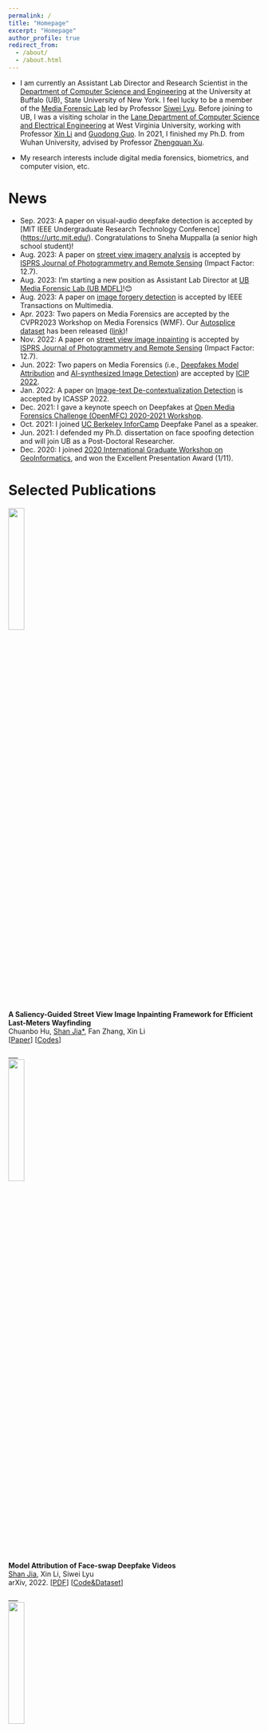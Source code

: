 ```yaml
---
permalink: /
title: "Homepage"
excerpt: "Homepage"
author_profile: true
redirect_from: 
  - /about/
  - /about.html
---
```


* I am currently an Assistant Lab Director and Research Scientist in the [Department of Computer Science and Engineering](https://engineering.buffalo.edu/computer-science-engineering/about-us.html) at the University at Buffalo (UB), State University of New York. I feel lucky to be a member of the [Media Forensic Lab](https://ubmdfl.cse.buffalo.edu/) led by Professor [Siwei Lyu](https://cse.buffalo.edu/~siweilyu/index.html). Before joining to UB, I was a visiting scholar in the [Lane Department of Computer Science and Electrical Engineering](https://lcsee.statler.wvu.edu/) at West Virginia University, working with Professor [Xin Li](https://xinli.faculty.wvu.edu/) and [Guodong Guo](https://directory.statler.wvu.edu/faculty-staff-directory/guodong-guo). In 2021, I finished my Ph.D. from Wuhan University, advised by Professor [Zhengquan Xu](https://www.researchgate.net/profile/Zhengquan-Xu). 

* My research interests include digital media forensics, biometrics, and computer vision, etc.

News
======
* Sep. 2023: A paper on visual-audio deepfake detection is accepted by [MIT IEEE Undergraduate Research Technology Conference] (https://urtc.mit.edu/). Congratulations to Sneha Muppalla (a senior high school student)!
* Aug. 2023: A paper on [street view imagery analysis](https://arxiv.org/pdf/2305.02911.pdf) is accepted by [ISPRS Journal of Photogrammetry and Remote Sensing](https://www.sciencedirect.com/journal/isprs-journal-of-photogrammetry-and-remote-sensing) (Impact Factor: 12.7).
* Aug. 2023: I’m starting a new position as Assistant Lab Director at [UB Media Forensic Lab (UB MDFL)](https://ubmdfl.cse.buffalo.edu/)!😊
* Aug. 2023: A paper on [image forgery detection](https://arxiv.org/pdf/2211.08615.pdf) is accepted by IEEE Transactions on Multimedia.
* Apr. 2023: Two papers on Media Forensics are accepted by the CVPR2023 Workshop on Media Forensics (WMF). Our [Autosplice dataset](https://openaccess.thecvf.com/content/CVPR2023W/WMF/papers/Jia_AutoSplice_A_Text-Prompt_Manipulated_Image_Dataset_for_Media_Forensics_CVPRW_2023_paper.pdf) has been released ([link](https://github.com/shanface33/AutoSplice_Dataset))! 
* Nov. 2022: A paper on [street view image inpainting](https://www.sciencedirect.com/science/article/pii/S0924271622003021?dgcid=author) is accepted by [ISPRS Journal of Photogrammetry and Remote Sensing](https://www.sciencedirect.com/journal/isprs-journal-of-photogrammetry-and-remote-sensing) (Impact Factor: 12.7).
* Jun. 2022: Two papers on Media Forensics (i.e., [Deepfakes Model Attribution](https://ieeexplore.ieee.org/document/9897972) and [AI-synthesized Image Detection](https://ieeexplore.ieee.org/document/9897820)) are accepted by [ICIP 2022](https://cmsworkshops.com/ICIP2022/view_session.php?SessionID=1074).
* Jan. 2022: A paper on [Image-text De-contextualization Detection](https://ieeexplore.ieee.org/document/9746193) is accepted by ICASSP 2022.
* Dec. 2021: I gave a keynote speech on Deepfakes at [Open Media Forensics Challenge (OpenMFC) 2020-2021 Workshop](https://mfc.nist.gov/workshop).
* Oct. 2021: I joined [UC Berkeley InforCamp](https://infocamp.ischool.berkeley.edu/) Deepfake Panel as a speaker.
* Jun. 2021: I defended my Ph.D. dissertation on face spoofing detection and will join UB as a Post-Doctoral Researcher.
* Dec. 2020: I joined [2020 International Graduate Workshop on GeoInformatics](http://www.lmars.whu.edu.cn/Upload/1608014392.pdf), and won the Excellent Presentation Award (1/11).

Selected Publications
======
<div class="row">
  <div class="column left">
    <img align="left" width="25%" src="https://shanface33.github.io/images/SJ_SV.jpg?raw=true">  
  </div>
  <div class="column middle">&nbsp;</div>
  <div class="column right">
    <p>
      <strong>A Saliency-Guided Street View Image Inpainting Framework for Efficient Last-Meters Wayfinding</strong><br/>
      Chuanbo Hu, <u>Shan Jia*</u>, Fan Zhang, Xin Li<br/>
     [<a href="https://www.sciencedirect.com/science/article/pii/S0924271622003021?dgcid=author">Paper</a>] [<a href="https://github.com/cbhu523/saliency_last_way_finding">Codes</a>]
    </p>
  </div>
</div>
___

<div class="row">
  <div class="column left">
    <img align="left" width="25%" src="https://shanface33.github.io/images/SJ_DF.jpg?raw=true">  
  </div>
  <div class="column middle">&nbsp;</div>
  <div class="column right">
    <p>
      <strong>Model Attribution of Face-swap Deepfake Videos</strong><br/>
      <u>Shan Jia</u>, Xin Li, Siwei Lyu<br/>
      arXiv, 2022.
     [<a href="https://ieeexplore.ieee.org/document/9897972">PDF</a>]
      [<a href="https://github.com/shanface33/Deepfake_Model_Attribution">Code&Dataset</a>]
    </p>
  </div>
</div>
___

<div class="row">
  <div class="column left">
    <img align="left" width="25%" src="https://shanface33.github.io/images/SJ_DE.jpg?raw=true">  
  </div>
  <div class="column middle">&nbsp;</div>
  <div class="column right">
    <p>
      <strong>Text-Image De-Contextualization Detection Using Vision-Language Models</strong><br/>
      Mingzhen Huang, <u>Shan Jia</u>, Ming-Ching Chang, Siwei Lyu<br/>
      ICASSP, 2022. [<a href="https://www.albany.edu/faculty/mchang2/files/2022_05_ICASSP_De-Contextualization.pdf">PDF</a>]
    </p>
  </div>
</div>
___

<div class="row">
  <div class="column left">
    <img align="left" width="25%" src="https://shanface33.github.io/images/SJ_FBC.jpg?raw=true">  
  </div>
  <div class="column middle">&nbsp;</div>
  <div class="column right">
    <p>
      <strong>3D Face Anti-spoofing with Factorized Bilinear Coding</strong><br/>
      <u>Shan Jia</u>, Xin Li*, Chuanbo Hu, Guodong Guo, Zhengquan Xu<br/>
      IEEE Transactions on Circuits and Systems for Video Technology (TCSVT), 2020. [<a href="https://arxiv.org/pdf/2005.06514.pdf">PDF</a>]
    </p>
  </div>
</div>
___

<div class="row">
  <div class="column left">
    <img align="left" width="25%" src="https://shanface33.github.io/images/SJ_PR.jpg?raw=true">  
  </div>
  <div class="column middle">&nbsp;</div>
  <div class="column right">
    <p>
      <strong>A Survey on 3D Mask Presentation Attack Detection and Countermeasures</strong><br/>
      <u>Shan Jia</u>, Guodong Guo*, Zhengquan Xu<br/>
      Pattern Recognition, 2020. [<a href="https://par.nsf.gov/servlets/purl/10222085">PDF</a>]
    </p>
  </div>
</div>
___

<div class="row">
  <div class="column left">
    <img align="left" width="25%" src="https://shanface33.github.io/images/SJ_WF.jpg?raw=true">  
  </div>
  <div class="column middle">&nbsp;</div>
  <div class="column right">
    <p>
      <strong>A Database for Face Presentation Attack Using Wax Figure Faces</strong><br/>
      <u>Shan Jia</u>, Chuanbo Hu, Guodong Guo, Zhengquan Xu<br/>
      International Conference on Image Analysis and Processing (ICIAP), 2019.
     [<a href="https://arxiv.org/pdf/1906.11900.pdf?ref=https://githubhelp.com">PDF</a>]
      [<a href="https://github.com/shanface33/Wax_Figure_Face_DB">Dataset</a>]
    </p>
  </div>
</div>
___
<div align="center">
</div>

<div align="center">
<script type="text/javascript" id="clustrmaps" src="//cdn.clustrmaps.com/map_v2.js?cl=ffffff&w=250&t=tt&d=DWq0xRlaIghROAgH6Lr8tmD_XQEZ-bbDoLfqLus2cPc"></script>
</div>
